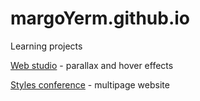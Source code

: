 # margoYerm.github.io
Learning projects

[Web studio](https://margoyerm.github.io/webstudio/) - parallax and hover effects

[Styles conference](https://margoyerm.github.io/stylesConference/) - multipage website
